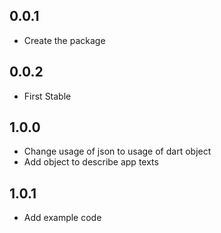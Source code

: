 ## 0.0.1

- Create the package


## 0.0.2

- First Stable

## 1.0.0

- Change usage of json to usage of dart object
- Add object to describe app texts

## 1.0.1

-  Add example code 